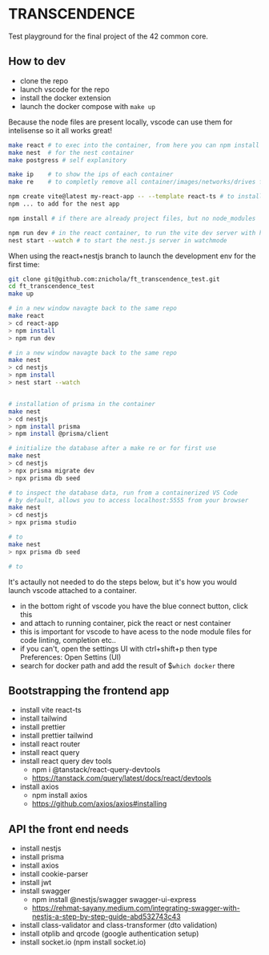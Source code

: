 # TRANSCENDENCE

Test playground for the final project of the 42 common core.

## How to dev

- clone the repo
- launch vscode for the repo
- install the docker extension
- launch the docker compose with `make up`

Because the node files are present locally, vscode can use them for intelisense so it all works great! 

```bash
make react # to exec into the container, from here you can npm install etc.. 
make nest  # for the nest container
make postgress # self explanitory

make ip    # to show the ips of each container
make re    # to completly remove all container/images/networks/drives from your system

npm create vite@latest my-react-app -- --template react-ts # to install the basic setup for a react app
npm ... to add for the nest app

npm install # if there are already project files, but no node_modules

npm run dev # in the react container, to run the vite dev server with hot reloading
nest start --watch # to start the nest.js server in watchmode
```

When using the react+nestjs branch to launch the development env for the first time:

```bash
git clone git@github.com:znichola/ft_transcendence_test.git
cd ft_transcendence_test
make up

# in a new window navagte back to the same repo
make react
> cd react-app
> npm install
> npm run dev 

# in a new window navagte back to the same repo
make nest
> cd nestjs
> npm install
> nest start --watch


# installation of prisma in the container
make nest
> cd nestjs
> npm install prisma
> npm install @prisma/client

# initialize the database after a make re or for first use
make nest
> cd nestjs
> npx prisma migrate dev
> npx prisma db seed

# to inspect the database data, run from a containerized VS Code
# by default, allows you to access localhost:5555 from your browser
make nest
> cd nestjs
> npx prisma studio

# to 
make nest
> npx prisma db seed 

# to 

```


It's actaully not needed to do the steps below, but it's how you would launch vscode attached to a container.
- in the bottom right of vscode you have the blue connect button, click this 
- and attach to running container, pick the react or nest container
- this is important for vscode to have acess to the node module files for code linting, completion etc..
- if you can't, open the settings UI with ctrl+shift+p then type Preferences: Open Settins (UI)
- search for docker path and add the result of $`which docker` there

## Bootstrapping the frontend app

- install vite react-ts
- install tailwind
- install prettier
- install prettier tailwind
- install react router
- install react query
- install react query dev tools
  - npm i @tanstack/react-query-devtools
  - https://tanstack.com/query/latest/docs/react/devtools
- install axios
  - npm install axios
  - https://github.com/axios/axios#installing


## API the front end needs

- install nestjs
- install prisma
- install axios
- install cookie-parser
- install jwt
- install swagger
  - npm install @nestjs/swagger swagger-ui-express
  - https://rehmat-sayany.medium.com/integrating-swagger-with-nestjs-a-step-by-step-guide-abd532743c43
- install class-validator and class-transformer (dto validation)
- install otplib and qrcode (google authentication setup)
- install socket.io (npm install socket.io)